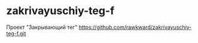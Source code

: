 # zakrivayuschiy-teg-f
Проект "Закрывающий тег"
https://github.com/rawkward/zakrivayuschiy-teg-f.git
